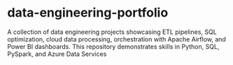 # data-engineering-portfolio
A collection of data engineering projects showcasing ETL pipelines, SQL optimization, cloud data processing, orchestration with Apache Airflow, and Power BI dashboards. This repository demonstrates skills in Python, SQL, PySpark, and Azure Data Services
